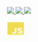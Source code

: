 
<!---
vinicussavillla/vinicussavillla is a ✨ special ✨ repository because its `README.md` (this file) appears on your GitHub profile.
You can click the Preview link to take a look at your changes.
--->
 <div>
  <a href="https://github.com/vinicussavillla">
      <img height="180em" src="https://github-readme-stats.vercel.app/api?username=vinicussavillla&show_icons=true&theme=dark&include_all_commits=true&count_private=true"/>
  <img height="180em" src="https://github-readme-stats.vercel.app/api/top-langs/?username=vinicussavillla&layout=compact&langs_count=16&theme=dark"/>
   <img height="180em" src="https://github-readme-stats.vercel.app/api/top-langs/?username=vinicussavillla&layout=compact&langs_count=7&theme=dracula"/>
</div>
 <div style="display: inline_block"><br>
  <img align="center" alt="Rafa-Js" height="30" width="40" src="https://raw.githubusercontent.com/devicons/devicon/master/icons/javascript/javascript-plain.svg">
